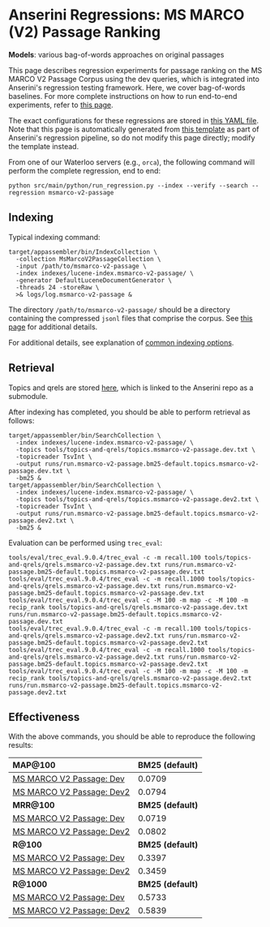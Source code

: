 # Anserini Regressions: MS MARCO (V2) Passage Ranking

**Models**: various bag-of-words approaches on original passages

This page describes regression experiments for passage ranking on the MS MARCO V2 Passage Corpus using the dev queries, which is integrated into Anserini's regression testing framework.
Here, we cover bag-of-words baselines.
For more complete instructions on how to run end-to-end experiments, refer to [this page](experiments-msmarco-v2.md).

The exact configurations for these regressions are stored in [this YAML file](../src/main/resources/regression/msmarco-v2-passage.yaml).
Note that this page is automatically generated from [this template](../src/main/resources/docgen/templates/msmarco-v2-passage.template) as part of Anserini's regression pipeline, so do not modify this page directly; modify the template instead.

From one of our Waterloo servers (e.g., `orca`), the following command will perform the complete regression, end to end:

```
python src/main/python/run_regression.py --index --verify --search --regression msmarco-v2-passage
```

## Indexing

Typical indexing command:

```
target/appassembler/bin/IndexCollection \
  -collection MsMarcoV2PassageCollection \
  -input /path/to/msmarco-v2-passage \
  -index indexes/lucene-index.msmarco-v2-passage/ \
  -generator DefaultLuceneDocumentGenerator \
  -threads 24 -storeRaw \
  >& logs/log.msmarco-v2-passage &
```

The directory `/path/to/msmarco-v2-passage/` should be a directory containing the compressed `jsonl` files that comprise the corpus.
See [this page](experiments-msmarco-v2.md) for additional details.

For additional details, see explanation of [common indexing options](common-indexing-options.md).

## Retrieval

Topics and qrels are stored [here](https://github.com/castorini/anserini-tools/tree/master/topics-and-qrels), which is linked to the Anserini repo as a submodule.

After indexing has completed, you should be able to perform retrieval as follows:

```
target/appassembler/bin/SearchCollection \
  -index indexes/lucene-index.msmarco-v2-passage/ \
  -topics tools/topics-and-qrels/topics.msmarco-v2-passage.dev.txt \
  -topicreader TsvInt \
  -output runs/run.msmarco-v2-passage.bm25-default.topics.msmarco-v2-passage.dev.txt \
  -bm25 &
target/appassembler/bin/SearchCollection \
  -index indexes/lucene-index.msmarco-v2-passage/ \
  -topics tools/topics-and-qrels/topics.msmarco-v2-passage.dev2.txt \
  -topicreader TsvInt \
  -output runs/run.msmarco-v2-passage.bm25-default.topics.msmarco-v2-passage.dev2.txt \
  -bm25 &
```

Evaluation can be performed using `trec_eval`:

```
tools/eval/trec_eval.9.0.4/trec_eval -c -m recall.100 tools/topics-and-qrels/qrels.msmarco-v2-passage.dev.txt runs/run.msmarco-v2-passage.bm25-default.topics.msmarco-v2-passage.dev.txt
tools/eval/trec_eval.9.0.4/trec_eval -c -m recall.1000 tools/topics-and-qrels/qrels.msmarco-v2-passage.dev.txt runs/run.msmarco-v2-passage.bm25-default.topics.msmarco-v2-passage.dev.txt
tools/eval/trec_eval.9.0.4/trec_eval -c -M 100 -m map -c -M 100 -m recip_rank tools/topics-and-qrels/qrels.msmarco-v2-passage.dev.txt runs/run.msmarco-v2-passage.bm25-default.topics.msmarco-v2-passage.dev.txt
tools/eval/trec_eval.9.0.4/trec_eval -c -m recall.100 tools/topics-and-qrels/qrels.msmarco-v2-passage.dev2.txt runs/run.msmarco-v2-passage.bm25-default.topics.msmarco-v2-passage.dev2.txt
tools/eval/trec_eval.9.0.4/trec_eval -c -m recall.1000 tools/topics-and-qrels/qrels.msmarco-v2-passage.dev2.txt runs/run.msmarco-v2-passage.bm25-default.topics.msmarco-v2-passage.dev2.txt
tools/eval/trec_eval.9.0.4/trec_eval -c -M 100 -m map -c -M 100 -m recip_rank tools/topics-and-qrels/qrels.msmarco-v2-passage.dev2.txt runs/run.msmarco-v2-passage.bm25-default.topics.msmarco-v2-passage.dev2.txt
```

## Effectiveness

With the above commands, you should be able to reproduce the following results:

| **MAP@100**                                                                                                  | **BM25 (default)**|
|:-------------------------------------------------------------------------------------------------------------|-----------|
| [MS MARCO V2 Passage: Dev](https://microsoft.github.io/msmarco/TREC-Deep-Learning.html)                      | 0.0709    |
| [MS MARCO V2 Passage: Dev2](https://microsoft.github.io/msmarco/TREC-Deep-Learning.html)                     | 0.0794    |
| **MRR@100**                                                                                                  | **BM25 (default)**|
| [MS MARCO V2 Passage: Dev](https://microsoft.github.io/msmarco/TREC-Deep-Learning.html)                      | 0.0719    |
| [MS MARCO V2 Passage: Dev2](https://microsoft.github.io/msmarco/TREC-Deep-Learning.html)                     | 0.0802    |
| **R@100**                                                                                                    | **BM25 (default)**|
| [MS MARCO V2 Passage: Dev](https://microsoft.github.io/msmarco/TREC-Deep-Learning.html)                      | 0.3397    |
| [MS MARCO V2 Passage: Dev2](https://microsoft.github.io/msmarco/TREC-Deep-Learning.html)                     | 0.3459    |
| **R@1000**                                                                                                   | **BM25 (default)**|
| [MS MARCO V2 Passage: Dev](https://microsoft.github.io/msmarco/TREC-Deep-Learning.html)                      | 0.5733    |
| [MS MARCO V2 Passage: Dev2](https://microsoft.github.io/msmarco/TREC-Deep-Learning.html)                     | 0.5839    |
